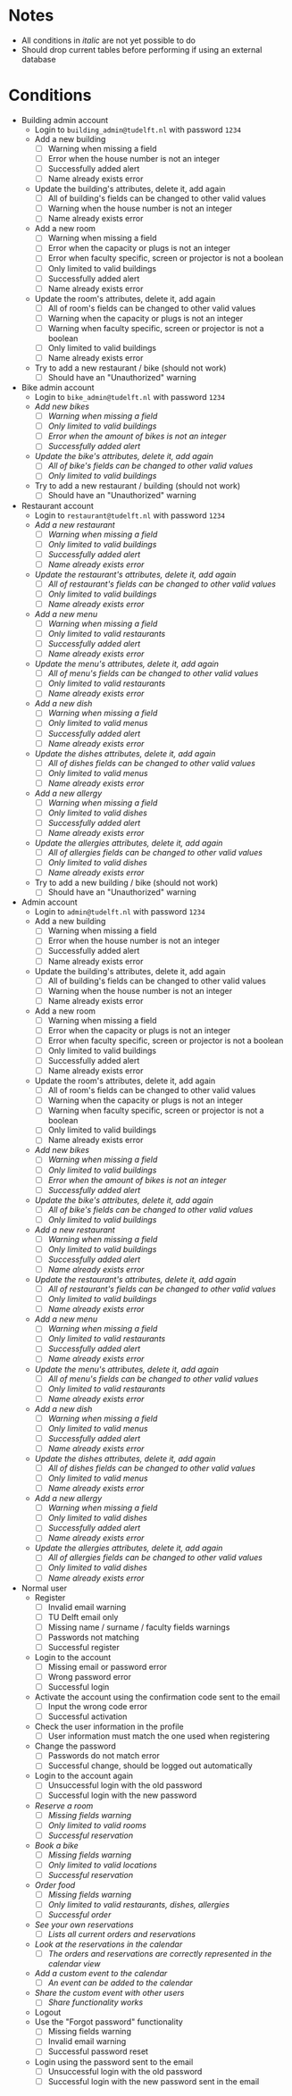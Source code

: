 # Notes
- All conditions in *italic* are not yet possible to do
- Should drop current tables before performing if using an external database

# Conditions
- Building admin account
  - Login to `building_admin@tudelft.nl` with password `1234`
  - Add a new building 
    - [ ] Warning when missing a field
    - [ ] Error when the house number is not an integer
    - [ ] Successfully added alert
    - [ ] Name already exists error
  - Update the building's attributes, delete it, add again
    - [ ] All of building's fields can be changed to other valid values
    - [ ] Warning when the house number is not an integer
    - [ ] Name already exists error
  - Add a new room
    - [ ] Warning when missing a field
    - [ ] Error when the capacity or plugs is not an integer
    - [ ] Error when faculty specific, screen or projector is not a boolean
    - [ ] Only limited to valid buildings
    - [ ] Successfully added alert
    - [ ] Name already exists error
  - Update the room's attributes, delete it, add again
    - [ ] All of room's fields can be changed to other valid values
    - [ ] Warning when the capacity or plugs is not an integer
    - [ ] Warning when faculty specific, screen or projector is not a boolean
    - [ ] Only limited to valid buildings
    - [ ] Name already exists error
  - Try to add a new restaurant / bike (should not work)
    - [ ] Should have an "Unauthorized" warning

- Bike admin account
  - Login to `bike_admin@tudelft.nl` with password `1234`
  - *Add new bikes*
    - [ ] *Warning when missing a field*
    - [ ] *Only limited to valid buildings*
    - [ ] *Error when the amount of bikes is not an integer*
    - [ ] *Successfully added alert*
  - *Update the bike's attributes, delete it, add again*
    - [ ] *All of bike's fields can be changed to other valid values*
    - [ ] *Only limited to valid buildings*
  - Try to add a new restaurant / building (should not work)
    - [ ] Should have an "Unauthorized" warning

- Restaurant account
  - Login to `restaurant@tudelft.nl` with password `1234`
  - *Add a new restaurant*
    - [ ] *Warning when missing a field*
    - [ ] *Only limited to valid buildings*
    - [ ] *Successfully added alert*
    - [ ] *Name already exists error*
  - *Update the restaurant's attributes, delete it, add again*
    - [ ] *All of restaurant's fields can be changed to other valid values*
    - [ ] *Only limited to valid buildings*
    - [ ] *Name already exists error*
  - *Add a new menu*
    - [ ] *Warning when missing a field*
    - [ ] *Only limited to valid restaurants*
    - [ ] *Successfully added alert*
    - [ ] *Name already exists error*
  - *Update the menu's attributes, delete it, add again*
    - [ ] *All of menu's fields can be changed to other valid values*
    - [ ] *Only limited to valid restaurants*
    - [ ] *Name already exists error*
  - *Add a new dish*
    - [ ] *Warning when missing a field*
    - [ ] *Only limited to valid menus*
    - [ ] *Successfully added alert*
    - [ ] *Name already exists error*
  - *Update the dishes attributes, delete it, add again*
    - [ ] *All of dishes fields can be changed to other valid values*
    - [ ] *Only limited to valid menus*
    - [ ] *Name already exists error*
  - *Add a new allergy*
    - [ ] *Warning when missing a field*
    - [ ] *Only limited to valid dishes*
    - [ ] *Successfully added alert*
    - [ ] *Name already exists error*
  - *Update the allergies attributes, delete it, add again*
    - [ ] *All of allergies fields can be changed to other valid values*
    - [ ] *Only limited to valid dishes*
    - [ ] *Name already exists error*
  - Try to add a new building / bike (should not work)
    - [ ] Should have an "Unauthorized" warning

- Admin account
  - Login to `admin@tudelft.nl` with password `1234`
  - Add a new building 
    - [ ] Warning when missing a field
    - [ ] Error when the house number is not an integer
    - [ ] Successfully added alert
    - [ ] Name already exists error
  - Update the building's attributes, delete it, add again
    - [ ] All of building's fields can be changed to other valid values
    - [ ] Warning when the house number is not an integer
    - [ ] Name already exists error
  - Add a new room
    - [ ] Warning when missing a field
    - [ ] Error when the capacity or plugs is not an integer
    - [ ] Error when faculty specific, screen or projector is not a boolean
    - [ ] Only limited to valid buildings
    - [ ] Successfully added alert
    - [ ] Name already exists error
  - Update the room's attributes, delete it, add again
    - [ ] All of room's fields can be changed to other valid values
    - [ ] Warning when the capacity or plugs is not an integer
    - [ ] Warning when faculty specific, screen or projector is not a boolean
    - [ ] Only limited to valid buildings
    - [ ] Name already exists error
  - *Add new bikes*
    - [ ] *Warning when missing a field*
    - [ ] *Only limited to valid buildings*
    - [ ] *Error when the amount of bikes is not an integer*
    - [ ] *Successfully added alert*
  - *Update the bike's attributes, delete it, add again*
    - [ ] *All of bike's fields can be changed to other valid values*
    - [ ] *Only limited to valid buildings*
  - *Add a new restaurant*
    - [ ] *Warning when missing a field*
    - [ ] *Only limited to valid buildings*
    - [ ] *Successfully added alert*
    - [ ] *Name already exists error*
  - *Update the restaurant's attributes, delete it, add again*
    - [ ] *All of restaurant's fields can be changed to other valid values*
    - [ ] *Only limited to valid buildings*
    - [ ] *Name already exists error*
  - *Add a new menu*
    - [ ] *Warning when missing a field*
    - [ ] *Only limited to valid restaurants*
    - [ ] *Successfully added alert*
    - [ ] *Name already exists error*
  - *Update the menu's attributes, delete it, add again*
    - [ ] *All of menu's fields can be changed to other valid values*
    - [ ] *Only limited to valid restaurants*
    - [ ] *Name already exists error*
  - *Add a new dish*
    - [ ] *Warning when missing a field*
    - [ ] *Only limited to valid menus*
    - [ ] *Successfully added alert*
    - [ ] *Name already exists error*
  - *Update the dishes attributes, delete it, add again*
    - [ ] *All of dishes fields can be changed to other valid values*
    - [ ] *Only limited to valid menus*
    - [ ] *Name already exists error*
  - *Add a new allergy*
    - [ ] *Warning when missing a field*
    - [ ] *Only limited to valid dishes*
    - [ ] *Successfully added alert*
    - [ ] *Name already exists error*
  - *Update the allergies attributes, delete it, add again*
    - [ ] *All of allergies fields can be changed to other valid values*
    - [ ] *Only limited to valid dishes*
    - [ ] *Name already exists error*

- Normal user
  - Register
    - [ ] Invalid email warning
    - [ ] TU Delft email only
    - [ ] Missing name / surname / faculty fields warnings
    - [ ] Passwords not matching
    - [ ] Successful register
  - Login to the account
    - [ ] Missing email or password error
    - [ ] Wrong password error
    - [ ] Successful login
  - Activate the account using the confirmation code sent to the email
    - [ ] Input the wrong code error
    - [ ] Successful activation
  - Check the user information in the profile
    - [ ] User information must match the one used when registering
  - Change the password
    - [ ] Passwords do not match error
    - [ ] Successful change, should be logged out automatically
  - Login to the account again
    - [ ] Unsuccessful login with the old password
    - [ ] Successful login with the new password
  - *Reserve a room*
    - [ ] *Missing fields warning*
    - [ ] *Only limited to valid rooms*
    - [ ] *Successful reservation*
  - *Book a bike*
    - [ ] *Missing fields warning*
    - [ ] *Only limited to valid locations*
    - [ ] *Successful reservation*
  - *Order food*
    - [ ] *Missing fields warning*
    - [ ] *Only limited to valid restaurants, dishes, allergies*
    - [ ] *Successful order*
  - *See your own reservations*
    - [ ] *Lists all current orders and reservations*
  - *Look at the reservations in the calendar*
    - [ ] *The orders and reservations are correctly represented in the calendar view*
  - *Add a custom event to the calendar*
    - [ ] *An event can be added to the calendar*
  - *Share the custom event with other users*
    - [ ] *Share functionality works*
  - Logout
  - Use the "Forgot password" functionality
    - [ ] Missing fields warning
    - [ ] Invalid email warning
    - [ ] Successful password reset
  - Login using the password sent to the email
    - [ ] Unsuccessful login with the old password
    - [ ] Successful login with the new password sent in the email